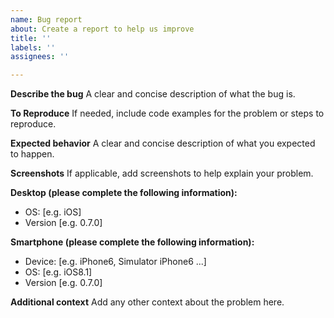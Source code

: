 ```yaml
---
name: Bug report
about: Create a report to help us improve
title: ''
labels: ''
assignees: ''

---
```


**Describe the bug**
A clear and concise description of what the bug is.

**To Reproduce**
If needed, include code examples for the problem or steps to reproduce.

**Expected behavior**
A clear and concise description of what you expected to happen.

**Screenshots**
If applicable, add screenshots to help explain your problem.

**Desktop (please complete the following information):**
 - OS: [e.g. iOS]
 - Version [e.g. 0.7.0]

**Smartphone (please complete the following information):**
 - Device: [e.g. iPhone6, Simulator iPhone6 ...]
 - OS: [e.g. iOS8.1]
 - Version [e.g. 0.7.0]

**Additional context**
Add any other context about the problem here.

